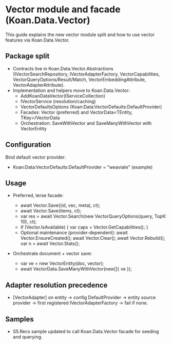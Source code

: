# Vector module and facade (Koan.Data.Vector)

This guide explains the new vector module split and how to use vector features via Koan.Data.Vector.

## Package split

- Contracts live in Koan.Data.Vector.Abstractions (IVectorSearchRepository, IVectorAdapterFactory, VectorCapabilities, VectorQueryOptions/Result/Match, VectorEmbeddingAttribute, VectorAdapterAttribute).
- Implementation and helpers move to Koan.Data.Vector:
  - AddKoanDataVector(IServiceCollection)
  - IVectorService (resolution/caching)
  - VectorDefaultsOptions (Koan:Data:VectorDefaults:DefaultProvider)
  - Facades: Vector<TEntity> (preferred) and VectorData<TEntity, TKey>/VectorData<TEntity>
  - Orchestration: SaveWithVector and SaveManyWithVector with VectorEntity<TEntity>

## Configuration

Bind default vector provider:

- Koan:Data:VectorDefaults:DefaultProvider = "weaviate" (example)

## Usage

- Preferred, terse facade:
  - await Vector<MyDoc>.Save((id, vec, meta), ct);
  - await Vector<MyDoc>.Save(items, ct);
  - var res = await Vector<MyDoc>.Search(new VectorQueryOptions(query, TopK: 10), ct);
  - if (Vector<MyDoc>.IsAvailable) { var caps = Vector<MyDoc>.GetCapabilities(); }
  - Optional maintenance (provider-dependent): await Vector<MyDoc>.EnsureCreated(); await Vector<MyDoc>.Clear(); await Vector<MyDoc>.Rebuild(); var n = await Vector<MyDoc>.Stats();

- Orchestrate document + vector save:
  - var ve = new VectorEntity<MyDoc>(doc, vector);
  - await VectorData<MyDoc>.SaveManyWithVector(new[]{ ve });

## Adapter resolution precedence

- [VectorAdapter] on entity → config DefaultProvider → entity source provider → first registered IVectorAdapterFactory → fail if none.

## Samples

- S5.Recs sample updated to call Koan.Data.Vector facade for seeding and querying.
